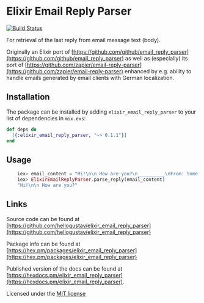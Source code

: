 # Elixir Email Reply Parser

[![Build Status](https://travis-ci.org/hellogustav/elixir_email_reply_parser.svg?branch=master)](https://travis-ci.org/hellogustav/elixir_email_reply_parser)

For retrieval of the last reply from email message text (body).

Originally an Elixir port of [https://github.com/github/email_reply_parser](https://github.com/github/email_reply_parser)
as well as (especially) its port of [https://github.com/zapier/email-reply-parser](https://github.com/zapier/email-reply-parser)
enhanced by e.g. ability to handle emails generated by email clients with German localization.

## Installation

The package can be installed by adding `elixir_email_reply_parser` to your list of dependencies in `mix.exs`:

```elixir
def deps do
  [{:elixir_email_reply_parser, "~> 0.1.1"}]
end
```

## Usage

```elixir
    iex> email_content = "Hi!\n\n How are you?\n__________\nFrom: Some Author\n\n Previous email"
    iex> ElixirEmailReplyParser.parse_reply(email_content)
    "Hi!\n\n How are you?"
```

## Links

Source code can be found at [https://github.com/hellogustav/elixir_email_reply_parser](https://github.com/hellogustav/elixir_email_reply_parser)

Package info can be found at [https://hex.pm/packages/elixir_email_reply_parser](https://hex.pm/packages/elixir_email_reply_parser)

Published version of the docs can be found at [https://hexdocs.pm/elixir_email_reply_parser](https://hexdocs.pm/elixir_email_reply_parser).

Licensed under the [MIT license](https://github.com/hellogustav/elixir_email_reply_parser/blob/master/LICENSE.md)
